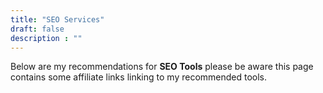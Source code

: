 ```yaml
---
title: "SEO Services"
draft: false
description : ""
---
```


Below are my recommendations for **SEO Tools** please be aware this page contains some affiliate links linking to my recommended tools.
